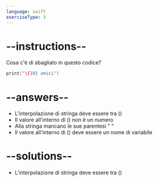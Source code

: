 ```yaml
---
language: swift
exerciseType: 3
---
```


# --instructions--

Cosa c'è di sbagliato in questo codice?
```swift
print("\(10} amici")
```

# --answers--

- L'interpolazione di stringa deve essere tra \()
- Il valore all'interno di \() non è un numero
- Alla stringa mancano le sue parentesi " "
- Il valore all'interno di \() deve essere un nome di variabile

# --solutions--

- L'interpolazione di stringa deve essere tra \()

